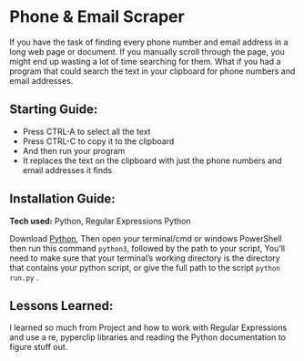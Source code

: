 # Phone & Email Scraper
If you have the task of finding every phone number and email address in a long web page or document. If you manually scroll through the page, you might end up wasting a lot of time searching for them. What if you had a program that could search the text in your clipboard for phone numbers and email addresses.
## Starting Guide:

 - Press CTRL-A to select all the text
 - Press CTRL-C to copy it to the clipboard
 - And then run your program
 -  It replaces the text on the clipboard with just the phone numbers and email addresses it finds


## Installation Guide:

**Tech used:**  Python,  Regular Expressions Python

Download <a href="https://www.python.org/downloads/">Python</a>, Then open your terminal/cmd or windows PowerShell then run this command `python3`, followed by the path to your script, You’ll need to make sure that your terminal’s working directory is the directory that contains your python script, or give the full path to the script `python run.py` .

## [](https://github.com/alecortega/portfolio-template#lessons-learned)Lessons Learned:

I learned so much from Project and how to work with Regular Expressions and use a re, pyperclip libraries and reading the Python documentation to figure stuff out.
